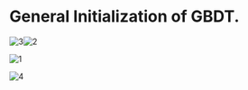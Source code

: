 # General Initialization of GBDT.

![3](https://github.com/EslamFouadd/Gradient-boosted-decision-trees/assets/77150715/966e3efa-f6ee-4b2c-9870-c6f495a1b41f)![2](https://github.com/EslamFouadd/Gradient-boosted-decision-trees/assets/77150715/30a1b1e7-9145-4d9f-94dd-6b77fa084684)

![1](https://github.com/EslamFouadd/Gradient-boosted-decision-trees/assets/77150715/88903d90-c66f-4fcd-8f74-938ea621eb80)

![4](https://github.com/EslamFouadd/Gradient-boosted-decision-trees/assets/77150715/4ccc55a0-0a86-4377-9134-e6a5af2ffa25)
